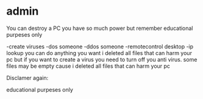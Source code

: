 # admin

You can destroy a PC you have so much power but remember educational purpeses only  



-create viruses
-dos someone
-ddos someone
-remotecontrol desktop
-ip lookup
you can do anything you want 
i deleted all files that can harm your pc but if you want to create a virus you need to turn off you anti virus. some files may be empty cause i deleted all files that can harm your pc 

Disclamer again:

educational purpeses only 



